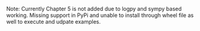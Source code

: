 Note: 
Currently Chapter 5 is not added due to logpy and sympy based working. Missing support in PyPi and unable to install through wheel file as well to execute and udpate examples.
